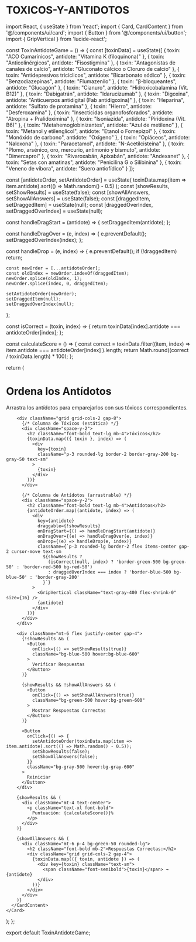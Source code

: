 # TOXICOS-Y-ANTIDOTOS
import React, { useState } from 'react';
import { Card, CardContent } from '@/components/ui/card';
import { Button } from '@/components/ui/button';
import { GripVertical } from 'lucide-react';

const ToxinAntidoteGame = () => {
  const [toxinData] = useState([
    { toxin: "ACO Cumarínicos", antidote: "Vitamina K (filoquinona)" },
    { toxin: "Anticolinérgicos", antidote: "Fisostigmina" },
    { toxin: "Antagonistas de canales de calcio", antidote: "Gluconato cálcico o Cloruro de calcio" },
    { toxin: "Antidepresivos tricíclicos", antidote: "Bicarbonato sódico" },
    { toxin: "Benzodiazepinas", antidote: "Flumazenilo" },
    { toxin: "β-bloqueantes", antidote: "Glucagón" },
    { toxin: "Cianuro", antidote: "Hidroxicobalamina (Vit. B12)" },
    { toxin: "Dabigatrán", antidote: "Idarucizumab" },
    { toxin: "Digoxina", antidote: "Anticuerpos antidigital (Fab antidigoxina)" },
    { toxin: "Heparina", antidote: "Sulfato de protamina" },
    { toxin: "Hierro", antidote: "Desferoxamina" },
    { toxin: "Insecticidas organofosforados", antidote: "Atropina + Pralidoximina" },
    { toxin: "Isoniazida", antidote: "Piridoxina (Vit. B6)" },
    { toxin: "Metahemoglobinizantes", antidote: "Azul de metileno" },
    { toxin: "Metanol y etilenglicol", antidote: "Etanol o Fomepizol" },
    { toxin: "Monóxido de carbono", antidote: "Oxígeno" },
    { toxin: "Opiáceos", antidote: "Naloxona" },
    { toxin: "Paracetamol", antidote: "N-Acetilcisteína" },
    { toxin: "Plomo, arsénico, oro, mercurio, antimonio y bismuto", antidote: "Dimercaprol" },
    { toxin: "Rivaroxabán, Apixabán", antidote: "Andexanet" },
    { toxin: "Setas con amatinas", antidote: "Penicilina G o Silibinina" },
    { toxin: "Veneno de víbora", antidote: "Suero antiofídico" }
  ]);

  const [antidoteOrder, setAntidoteOrder] = useState(
    toxinData.map(item => item.antidote).sort(() => Math.random() - 0.5)
  );
  const [showResults, setShowResults] = useState(false);
  const [showAllAnswers, setShowAllAnswers] = useState(false);
  const [draggedItem, setDraggedItem] = useState(null);
  const [draggedOverIndex, setDraggedOverIndex] = useState(null);

  const handleDragStart = (antidote) => {
    setDraggedItem(antidote);
  };

  const handleDragOver = (e, index) => {
    e.preventDefault();
    setDraggedOverIndex(index);
  };

  const handleDrop = (e, index) => {
    e.preventDefault();
    if (!draggedItem) return;

    const newOrder = [...antidoteOrder];
    const oldIndex = newOrder.indexOf(draggedItem);
    newOrder.splice(oldIndex, 1);
    newOrder.splice(index, 0, draggedItem);

    setAntidoteOrder(newOrder);
    setDraggedItem(null);
    setDraggedOverIndex(null);
  };

  const isCorrect = (toxin, index) => {
    return toxinData[index].antidote === antidoteOrder[index];
  };

  const calculateScore = () => {
    const correct = toxinData.filter((item, index) => 
      item.antidote === antidoteOrder[index]
    ).length;
    return Math.round((correct / toxinData.length) * 100);
  };

  return (
    <Card className="w-full max-w-7xl mx-auto p-6">
      <CardContent>
        <div className="text-center mb-6">
          <h1 className="text-2xl font-bold mb-4">Ordena los Antídotos</h1>
          <p className="mb-4">Arrastra los antídotos para emparejarlos con sus tóxicos correspondientes.</p>
        </div>

        <div className="grid grid-cols-2 gap-8">
          {/* Columna de Tóxicos (estática) */}
          <div className="space-y-2">
            <h2 className="font-bold text-lg mb-4">Tóxicos</h2>
            {toxinData.map(({ toxin }, index) => (
              <div
                key={toxin}
                className="p-3 rounded-lg border-2 border-gray-200 bg-gray-50 text-sm"
              >
                {toxin}
              </div>
            ))}
          </div>

          {/* Columna de Antídotos (arrastrable) */}
          <div className="space-y-2">
            <h2 className="font-bold text-lg mb-4">Antídotos</h2>
            {antidoteOrder.map((antidote, index) => (
              <div
                key={antidote}
                draggable={!showResults}
                onDragStart={() => handleDragStart(antidote)}
                onDragOver={(e) => handleDragOver(e, index)}
                onDrop={(e) => handleDrop(e, index)}
                className={`p-3 rounded-lg border-2 flex items-center gap-2 cursor-move text-sm
                  ${showResults ? 
                    (isCorrect(null, index) ? 'border-green-500 bg-green-50' : 'border-red-500 bg-red-50')
                    : draggedOverIndex === index ? 'border-blue-500 bg-blue-50' : 'border-gray-200'
                  }`}
              >
                <GripVertical className="text-gray-400 flex-shrink-0" size={16} />
                {antidote}
              </div>
            ))}
          </div>
        </div>

        <div className="mt-6 flex justify-center gap-4">
          {!showResults && (
            <Button 
              onClick={() => setShowResults(true)}
              className="bg-blue-500 hover:bg-blue-600"
            >
              Verificar Respuestas
            </Button>
          )}
          
          {showResults && !showAllAnswers && (
            <Button 
              onClick={() => setShowAllAnswers(true)}
              className="bg-green-500 hover:bg-green-600"
            >
              Mostrar Respuestas Correctas
            </Button>
          )}

          <Button 
            onClick={() => {
              setAntidoteOrder(toxinData.map(item => item.antidote).sort(() => Math.random() - 0.5));
              setShowResults(false);
              setShowAllAnswers(false);
            }}
            className="bg-gray-500 hover:bg-gray-600"
          >
            Reiniciar
          </Button>
        </div>

        {showResults && (
          <div className="mt-4 text-center">
            <p className="text-xl font-bold">
              Puntuación: {calculateScore()}%
            </p>
          </div>
        )}

        {showAllAnswers && (
          <div className="mt-6 p-4 bg-green-50 rounded-lg">
            <h2 className="font-bold mb-2">Respuestas Correctas:</h2>
            <div className="grid grid-cols-2 gap-4">
              {toxinData.map(({ toxin, antidote }) => (
                <div key={toxin} className="text-sm">
                  <span className="font-semibold">{toxin}</span> → {antidote}
                </div>
              ))}
            </div>
          </div>
        )}
      </CardContent>
    </Card>
  );
};

export default ToxinAntidoteGame;
